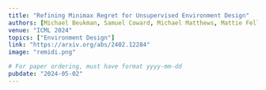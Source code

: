 ```yaml
---
title: "Refining Minimax Regret for Unsupervised Environment Design"
authors: [Michael Beukman, Samuel Coward, Michael Matthews, Mattie Fellows, Minqi Jiang, Michael Dennis, Jakob Foerster]
venue: "ICML 2024"
topics: ["Environment Design"]
link: "https://arxiv.org/abs/2402.12284"
image: "remidi.png"

# For paper ordering, must have format yyyy-mm-dd
pubdate: "2024-05-02"
---
```

